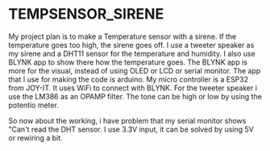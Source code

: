 # TEMPSENSOR_SIRENE
My project plan is to make a Temperature sensor with a sirene.
If the temperature goes too high, the sirene goes off. 
I use a tweeter speaker as my sirene and a DHT11 sensor for the temperature and humidity.
I also use BLYNK app to show there how the temperature goes.
The BLYNK app is more for the visual, instead of using OLED or LCD or serial monitor.
The app that I use for making the code is arduino.
My micro controller is a ESP32 from JOY-IT.
It uses WiFi to connect with BLYNK.
For the tweeter speaker i use the LM386 as an OPAMP filter.
The tone can be high or low by using the potentio meter.

So now about the working, i have problem that my serial monitor
shows "Can't read the DHT sensor. I use 3.3V input,
it can be solved by using 5V or rewiring a bit. 
